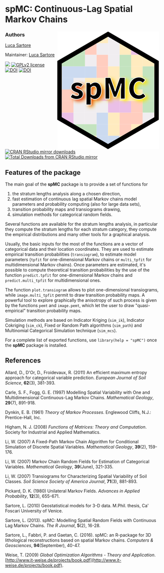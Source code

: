 # spMC: Continuous-Lag Spatial Markov Chains

### Authors <img src="man/figures/logo.svg" align="right" alt="spMC logo" />
[Luca Sartore](mailto://drwolf85@gmail.com)

Maintainer: [Luca Sartore](mailto://drwolf85@gmail.com)

[![](https://www.r-pkg.org/badges/version/spMC)](https://CRAN.R-project.org/package=spMC)
[![GPLv2 license](https://img.shields.io/badge/License-GPLv2-yellow.svg)](https://perso.crans.org/besson/LICENSE.html)
[![DOI](https://zenodo.org/badge/doi/10.32614/RJ-2013-022.svg)](https://dx.doi.org/10.32614/rj-2013-022)
[![DOI](https://zenodo.org/badge/doi/10.1016/j.cageo.2016.06.001.svg)](https://dx.doi.org/10.1016/j.cageo.2016.06.001)
[![CRAN RStudio mirror downloads](https://cranlogs.r-pkg.org/badges/spMC)](https://www.r-pkg.org/pkg/spMC)
[![Total Downloads from CRAN RStudio mirror](https://cranlogs.r-pkg.org/badges/grand-total/spMC?color=orange)](https://CRAN.R-project.org/package=spMC)


## Features of the package
The main goal of the **spMC** package is to provide a set of functions for
  1. the stratum lengths analysis along a chosen direction,
  2. fast estimation of continuous lag spatial Markov chains model parameters and probability computing (also for large data sets), 
  3. transition probability maps and transiograms drawing, 
  4. simulation methods for categorical random fields.

Several functions are available for the stratum lengths analysis, in particular they compute the stratum lengths for each stratum category, they compute the empirical distributions and many other tools for a graphical analysis.

Usually, the basic inputs for the most of the functions are a vector of categorical data and their location coordinates. They are used to estimate empirical transition probabilities (`transiogram`), to estimate model parameters (`tpfit` for one-dimensional Markov chains or `multi_tpfit` for multidimensional Markov chains). Once parameters are estimated, it's possible to compute theoretical transition probabilities by the use of the function `predict.tpfit` for one-dimensional Markov chains and `predict.multi_tpfit` for multidimensional ones.

The function `plot.transiogram` allows to plot one-dimensional transiograms, while `image.multi_tpfit` permit to draw transition probability maps. A powerful tool to explore graphically the anisotropy of such process is given by the functions `pemt` and `image.pemt`, which let the user to draw "quasi-empirical" transition probability maps.

Simulation methods are based on Indicator Kriging (`sim_ik`), Indicator Cokriging (`sim_ck`), Fixed or Random Path algorithms (`sim_path`) and Multinomial Categorical Simulation technique (`sim_mcs`).

For a complete list of exported functions, use `library(help = "spMC")` once the **spMC** package is installed.

## References

Allard, D., D'Or, D., Froidevaux, R. (2011) An efficient maximum entropy approach for categorical variable prediction. *European Journal of Soil Science*, **62**(3), 381-393.

Carle, S. F., Fogg, G. E. (1997) Modelling Spatial Variability with One and Multidimensional Continuous-Lag Markov Chains. *Mathematical Geology*, **29**(7), 891-918.

Dynkin, E. B. (1961) *Theory of Markov Processes*. Englewood Cliffs, N.J.: Prentice-Hall, Inc.

Higham, N. J. (2008) *Functions of Matrices: Theory and Computation*. Society for Industrial and Applied Mathematics.

Li, W. (2007) A Fixed-Path Markov Chain Algorithm for Conditional Simulation of Discrete Spatial Variables. *Mathematical Geology*, **39**(2), 159-176.

Li, W. (2007) Markov Chain Random Fields for Estimation of Categorical Variables. *Mathematical Geology*, **39**(June), 321-335.

Li, W. (2007) Transiograms for Characterizing Spatial Variability of Soil Classes. *Soil Science Society of America Journal*, **71**(3), 881-893.

Pickard, D. K. (1980) Unilateral Markov Fields. *Advances in Applied Probability*, **12**(3), 655-671.

Sartore, L. (2010) Geostatistical models for 3-D data. M.Phil. thesis, Ca' Foscari University of Venice.

Sartore, L. (2013). spMC: Modelling Spatial Random Fields with Continuous Lag Markov Chains. *The R Journal*, **5**(2), 16-28.

Sartore, L., Fabbri, P. and Gaetan, C. (2016). spMC: an R-package for 3D lithological reconstructions based on spatial Markov chains. *Computers & Geosciences*, **94**(September), 40-47.

Weise, T. (2009) *Global Optimization Algorithms - Theory and Application*. [http://www.it-weise.de/projects/book.pdf](http://www.it-weise.de/projects/book.pdf).

